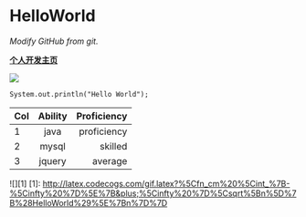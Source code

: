 # HelloWorld

*Modify GitHub from git.*

[**个人开发主页**](http://ablazeice.cn)

![](http://tupian.qqjay.com/u/2016/0806/2_135239_2.jpg)

`System.out.println("Hello World");`

| Col    | Ability       | Proficiency|
| ------ |:-------------:| ----------:|
| 1      | java          | proficiency|
| 2      | mysql         |   skilled  |
| 3      | jquery        |   average  |

![][1]
[1]: http://latex.codecogs.com/gif.latex?%5Cfn_cm%20%5Cint_%7B-%5Cinfty%20%7D%5E%7B&plus;%5Cinfty%20%7D%5Csqrt%5Bn%5D%7B%28HelloWorld%29%5E%7Bn%7D%7D
